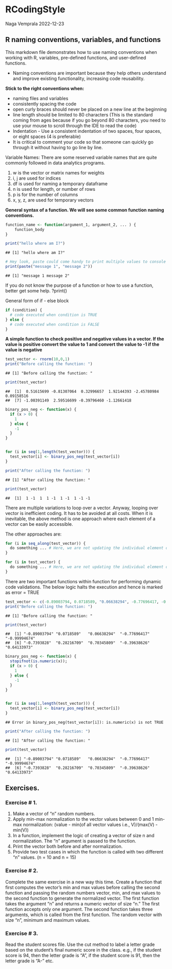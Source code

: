 RCodingStyle
================
Naga Vemprala
2022-12-23

## R naming conventions, variables, and functions

This markdown file demonstrates how to use naming conventions when
working with R, variables, pre-defined functions, and user-defined
functions.

-   Naming conventions are important because they help others understand
    and improve existing functionality, increasing code reusability.

**Stick to the right conventions when:**

-   naming files and variables
-   consistently spacing the code
-   open curly braces should never be placed on a new line at the
    beginning
-   line length should be limited to 80 characters (This is the standard
    coming from ages because if you go beyond 80 characters, you need to
    use your mouse to scroll through the IDE to read the code)
-   Indentation - Use a consistent indentation of two spaces, four
    spaces, or eight spaces (4 is preferable)
-   It is critical to comment your code so that someone can quickly go
    through it without having to go line by line.

Variable Names: There are some reserved variable names that are quite
commonly followed in data analytics programs.

1.  w is the vector or matrix names for weights
2.  i, j are used for indices
3.  df is used for naming a temporary dataframe
4.  n is used for length, or number of rows
5.  p is for the number of columns
6.  x, y, z, are used for temporary vectors

**General syntax of a function. We will see some common function naming
conventions.**

``` r
function_name <- function(argument_1, argument_2, ... ) {
    function_body
}
```

``` r
print("hello where am I?")
```

    ## [1] "hello where am I?"

``` r
# Hey look, paste could come handy to print multiple values to console 
print(paste("message 1", "message 2"))
```

    ## [1] "message 1 message 2"

If you do not know the purpose of a function or how to use a function,
better get some help. ?print()

General form of if - else block

``` r
if (condition) {
  # code executed when condition is TRUE
} else {
  # code executed when condition is FALSE
}
```

**A simple function to check positive and negative values in a vector.
If the value is positive convert the value to 1 and convert the value to
-1 if the value is negative**

``` r
test_vector <- rnorm(10,0,1)
print("Before calling the function: ") 
```

    ## [1] "Before calling the function: "

``` r
print(test_vector)
```

    ##  [1]  0.51615699 -0.81307064  0.32996657  1.92144393 -2.45780984  0.09158516
    ##  [7] -1.00391149  2.59516699 -0.39796460 -1.12661418

``` r
binary_pos_neg <- function(x) { 
  if (x > 0) { 
    1
  } else { 
    -1 
  }
}


for (i in seq(1,length(test_vector))) { 
  test_vector[i] <- binary_pos_neg(test_vector[i])
} 

print("After calling the function: ") 
```

    ## [1] "After calling the function: "

``` r
print(test_vector)
```

    ##  [1]  1 -1  1  1 -1  1 -1  1 -1 -1

There are multiple variations to loop over a vector. Anyway, looping
over vector is inefficient coding. It has to be avoided at all costs.
When it is inevitable, the above method is one approach where each
element of a vector can be easily accessible.

The other approaches are:

``` r
for (i in seq_along(test_vector)) { 
  do something ... # Here, we are not updating the individual element of the vector 
}
```

``` r
for (i in test_vector) { 
  do something ... # Here, we are not updating the individual element of the vector
}
```

There are two important functions within function for performing dynamic
code validations. The below logic halts the execution and hence is
marked as error = TRUE

``` r
test_vector <- c(-0.89003794, 0.0718589, "0.06638294", -0.77696417, -0.99994674, -0.73938280,  0.28216709, 0.70345809, -0.39638626, 0.64133973)
print("Before calling the function: ") 
```

    ## [1] "Before calling the function: "

``` r
print(test_vector)
```

    ##  [1] "-0.89003794" "0.0718589"   "0.06638294"  "-0.77696417" "-0.99994674"
    ##  [6] "-0.7393828"  "0.28216709"  "0.70345809"  "-0.39638626" "0.64133973"

``` r
binary_pos_neg <- function(x) { 
  stopifnot(is.numeric(x));
  if (x > 0) { 
    1
  } else { 
    -1 
  }
}


for (i in seq(1,length(test_vector))) { 
  test_vector[i] <- binary_pos_neg(test_vector[i])
} 
```

    ## Error in binary_pos_neg(test_vector[i]): is.numeric(x) is not TRUE

``` r
print("After calling the function: ") 
```

    ## [1] "After calling the function: "

``` r
print(test_vector)  
```

    ##  [1] "-0.89003794" "0.0718589"   "0.06638294"  "-0.77696417" "-0.99994674"
    ##  [6] "-0.7393828"  "0.28216709"  "0.70345809"  "-0.39638626" "0.64133973"

## Exercises.

### Exercise \# 1.

1.  Make a vector of “n” random numbers.
2.  Apply min-max normalization to the vector values between 0 and 1
    min-max normalization: (value - min(of all vector values i.e.,
    V)/(max(V) - min(V))
3.  In a function, implement the logic of creating a vector of size n
    and normalization. The “n” argument is passed to the function.
4.  Print the vector both before and after normalization.
5.  Provide two test cases in which the function is called with two
    different “n” values. (n = 10 and n = 15)

### Exercise \# 2.

Complete the same exercise in a new way this time. Create a function
that first computes the vector’s min and max values before calling the
second function and passing the random numbers vector, min, and max
values to the second function to generate the normalized vector. The
first function takes the argument “n” and returns a numeric vector of
size “n.” The first function accepts only one argument. The second
function takes three arguments, which is called from the first function.
The random vector with size “n”, minimum and maximum values.

### Exercise \# 3.

Read the student scores file. Use the cut method to label a letter grade
based on the student’s final numeric score in the class. e.g., if the
student score is 94, then the letter grade is “A”, if the student score
is 91, then the letter grade is “A-” etc.

